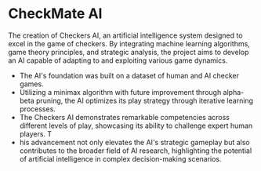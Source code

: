 # **CheckMate AI**

The creation of Checkers AI, an artificial intelligence system designed to excel in the game of checkers. By integrating machine learning algorithms, game theory principles, and strategic analysis, the project aims to develop an AI capable of adapting to and exploiting various game dynamics. 
- The AI's foundation was built on a dataset of human and AI checker games.
- Utilizing a minimax algorithm with future improvement through alpha-beta pruning, the AI optimizes its play strategy through iterative learning processes.
- The Checkers AI demonstrates remarkable competencies across different levels of play, showcasing its ability to challenge expert human players. T
- his advancement not only elevates the AI's strategic gameplay but also contributes to the broader field of AI research, highlighting the potential of artificial intelligence in complex decision-making scenarios.
